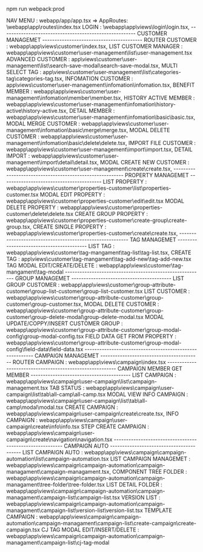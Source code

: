 npm run webpack:prod

NAV MENU : webapp/app/app.tsx => AppRoutes: \webapp\app\routes\index.tsx
LOGIN : \webapp\app\views\login\login.tsx,
------------------------------------------------------- CUSTOMER MANAGEMET -----------------------------------------
ROUTER CUSTOMER : webapp\app\views\customer\index.tsx,
LIST CUSTOMER MANAGER : webapp\app\views\customer\user-management\list\user-management.tsx
ADVANCED CUSTOMER : app\views\customer\user-management\list\search-save-modal\search-save-modal.tsx,
MULTI SELECT TAG : app\views\customer\user-management\list\categories-tag\categories-tag.tsx,
INFOMATION CUSTOMER : app\views\customer\user-management\infomation\infomation.tsx,
BENEFIT MEMBER : webapp\app\views\customer\user-management\infomation\member\member.tsx,
HISTORY ACTIVE MEMBER : webapp\app\views\customer\user-management\infomation\history-active\history-active.tsx,
DETAIL MEMBER : webapp\app\views\customer\user-management\infomation\basic\basic.tsx,
MODAL MERGE CUSTOMER : webapp\app\views\customer\user-management\infomation\basic\merge\merge.tsx,
MODAL DELETE CUSTOMER : webapp\app\views\customer\user-management\infomation\basic\delete\delete.tsx,
IMPORT FILE CUSTOMER : webapp\app\views\customer\user-management\import\import.tsx,
DETAIL IMPORT : webapp\app\views\customer\user-management\import\detail\detail.tsx,
MODAL CREATE NEW CUSTOMER : webapp\app\views\customer\user-management\create\create.tsx,
--------------------------------------------------------- PROPERTY MANAGEMET -----------------------------------------
LIST PROPERTY : webapp\app\views\customer\properties-customer\list\properties-customer.tsx
MODAL EDIT PROPERTY : webapp\app\views\customer\properties-customer\edit\edit.tsx
MODAL DELETE PROPERTY : webapp\app\views\customer\properties-customer\delete\delete.tsx
CREATE GROUP PROPERTY : webapp\app\views\customer\properties-customer\create-group\create-group.tsx,
CREATE SINGLE PROPERTY : webapp\app\views\customer\properties-customer\create\create.tsx,
--------------------------------------------------------- TAG MANAGEMET -----------------------------------------
LIST TAG : webapp\app\views\customer\tag-mangament\tag-list\tag-list.tsx,
CREATE TAG : app\views\customer\tag-mangament\tag-add-new\tag-add-new.tsx
TAG MODAL EDIT/CREATE/DELETE : webapp\app\views\customer\tag-mangament\tag-modal
--------------------------------------------------------- GROUP MANAGEMET -----------------------------------------
LIST GROUP CUSTOMER : webapp\app\views\customer\group-attribute-customer\group-list-customer\group-list-customer.tsx
LIST CUSTOMER : webapp\app\views\customer\group-attribute-customer\group-customer\group-customer.tsx,
MODAL DELETE CUSTOMER : webapp\app\views\customer\group-attribute-customer\group-customer\group-delete-modal\group-delete-modal.tsx
MODAL UPDATE/COPPY/INSERT CUSTOMER GROUP : webapp\app\views\customer\group-attribute-customer\group-modal-config\group-modal-config.tsx
FIELD DATA GET FROM PROPERTY : webapp\app\views\customer\group-attribute-customer\group-modal-config\field-data\field-data.tsx
--------------------------------------------------------- CAMPAIGN MANAGEMET -----------------------------------------
ROUTER CAMPAIGN  : webapp\app\views\campaign\index.tsx
--------------------------------------------------------- CAMPAIGN MEMBER GET MEMBER -----------------------------------------
LIST CAMPAIGN : webapp\app\views\campaign\user-campaign\list\campaign-management.tsx
TAB STATUS : webapp\app\views\campaign\user-campaign\list\tab\all-camp\all-camp.tsx
MODAL VIEW INFO CAMPAIGN : webapp\app\views\campaign\user-campaign\list\tab\all-camp\modal\modal.tsx
CREATE CAMPAIGN : webapp\app\views\campaign\user-campaign\create\create.tsx,
INFO CAMPAIGN : webapp\app\views\campaign\user-campaign\create\info\info.tsx
STEP CREATE CAMPAIGN : webapp\app\views\campaign\user-campaign\create\navigation\navigation.tsx
--------------------------------------------------------- CAMPAIGN AUTO -----------------------------------------
LIST CAMPAIGN AUTO : webapp\app\views\campaign\campaign-automation\list\campaign-automation.tsx
LIST CAMPAIGN MANAGEMET : webapp\app\views\campaign\campaign-automation\campaign-managament\campaign-managament.tsx,
COMPONENT TREE FOLDER : webapp\app\views\campaign\campaign-automation\campaign-managament\tree-folder\tree-folder.tsx
LIST DETAIL FOLDER : webapp\app\views\campaign\campaign-automation\campaign-managament\campaign-list\campaign-list.tsx
VERSION LIST : webapp\app\views\campaign\campaign-automation\campaign-managament\campaign-list\version-list\version-list.tsx
TEMPLATE CAMPAIGN : webapp\app\views\campaign\campaign-automation\campaign-managament\campaign-list\create-campaign\create-campaign.tsx
CJ TAG MODAL EDIT/INSERT/DELETE  : webapp\app\views\campaign\campaign-automation\campaign-managament\campaign-list\cj-tag-modal
